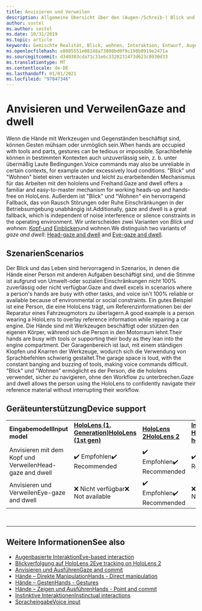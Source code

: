 ```yaml
---
title: Anvisieren und Verweilen
description: Allgemeine Übersicht über den (Augen-/Schreib-) Blick und das eingabegabemodell.
author: sostel
ms.author: sostel
ms.date: 10/31/2019
ms.topic: article
keywords: Gemischte Realität, Blick, wohnen, Interaktion, Entwurf, Augen Verfolgung, Head-Tracking, Mixed Reality-Headset, Windows Mixed Reality-Headset, Virtual Reality-Headset, hololens, mrtk, Mixed Reality Toolkit
ms.openlocfilehash: e8005551e08248a73098bd0f9c198b0919e2471a
ms.sourcegitcommit: d340303cda71c31e6c3320231473d623c0930d33
ms.translationtype: MT
ms.contentlocale: de-DE
ms.lasthandoff: 01/01/2021
ms.locfileid: "97847346"
---
```

# <a name="gaze-and-dwell"></a><span data-ttu-id="9af26-104">Anvisieren und Verweilen</span><span class="sxs-lookup"><span data-stu-id="9af26-104">Gaze and dwell</span></span>

<span data-ttu-id="9af26-105">Wenn die Hände mit Werkzeugen und Gegenständen beschäftigt sind, können Gesten mühsam oder unmöglich sein.</span><span class="sxs-lookup"><span data-stu-id="9af26-105">When hands are occupied with tools and parts, gestures can be tedious or impossible.</span></span>
<span data-ttu-id="9af26-106">Sprachbefehle können in bestimmten Kontexten auch unzuverlässig sein, z. b. unter übermäßig Laute Bedingungen.</span><span class="sxs-lookup"><span data-stu-id="9af26-106">Voice commands may also be unreliable in certain contexts, for example under excessively loud conditions.</span></span>
<span data-ttu-id="9af26-107">"Blick" und "Wohnen" bietet einen vertrauten und leicht zu erarbeitenden Mechanismus für das Arbeiten mit den hololens und Freihand.</span><span class="sxs-lookup"><span data-stu-id="9af26-107">Gaze and dwell offers a familiar and easy-to-master mechanism for working heads-up and hands-free on HoloLens.</span></span>
<span data-ttu-id="9af26-108">Außerdem ist "Blick" und "Wohnen" ein hervorragend Fallback, das von Rausch Störungen oder Ruhe Einschränkungen in der Betriebsumgebung unabhängig ist.</span><span class="sxs-lookup"><span data-stu-id="9af26-108">Additionally, gaze and dwell is a great fallback, which is independent of noise interference or silence constraints in the operating environment.</span></span>
<span data-ttu-id="9af26-109">Wir unterscheiden zwei Varianten von _Blick und wohnen_: [Kopf-und](gaze-and-dwell-head.md) [Einblicken](gaze-and-dwell-eyes.md)und wohnen.</span><span class="sxs-lookup"><span data-stu-id="9af26-109">We distinguish two variants of _gaze and dwell_: [Head-gaze and dwell](gaze-and-dwell-head.md) and [Eye-gaze and dwell](gaze-and-dwell-eyes.md).</span></span>

## <a name="scenarios"></a><span data-ttu-id="9af26-110">Szenarien</span><span class="sxs-lookup"><span data-stu-id="9af26-110">Scenarios</span></span>

<span data-ttu-id="9af26-111">Der Blick und das Leben sind hervorragend in Szenarios, in denen die Hände einer Person mit anderen Aufgaben beschäftigt sind, und die Stimme ist aufgrund von Umwelt-oder sozialen Einschränkungen nicht 100% zuverlässig oder nicht verfügbar.</span><span class="sxs-lookup"><span data-stu-id="9af26-111">Gaze and dwell excels in scenarios where a person's hands are busy with other tasks, and voice isn't 100% reliable or available because of environmental or social constraints.</span></span>
<span data-ttu-id="9af26-112">Ein gutes Beispiel ist eine Person, die eine HoloLens trägt, um Referenzinformationen bei der Reparatur eines Fahrzeugmotors zu überlagern.</span><span class="sxs-lookup"><span data-stu-id="9af26-112">A good example is a person wearing a HoloLens to overlay reference information while repairing a car engine.</span></span>
<span data-ttu-id="9af26-113">Die Hände sind mit Werkzeugen beschäftigt oder stützen den eigenen Körper, während sich die Person in den Motorraum lehnt.</span><span class="sxs-lookup"><span data-stu-id="9af26-113">Their hands are busy with tools or supporting their body as they lean into the engine compartment.</span></span>
<span data-ttu-id="9af26-114">Der Garagenbereich ist laut, mit einem ständigen Klopfen und Knarren der Werkzeuge, wodurch sich die Verwendung von Sprachbefehlen schwierig gestaltet.</span><span class="sxs-lookup"><span data-stu-id="9af26-114">The garage space is loud, with the constant banging and buzzing of tools, making voice commands difficult.</span></span>
<span data-ttu-id="9af26-115">"Blick" und "Wohnen" ermöglicht es der Person, die die hololens verwendet, sicher zu navigieren, ohne den Workflow zu unterbrechen.</span><span class="sxs-lookup"><span data-stu-id="9af26-115">Gaze and dwell allows the person using the HoloLens to confidently navigate their reference material without interrupting their workflow.</span></span>

## <a name="device-support"></a><span data-ttu-id="9af26-116">Geräteunterstützung</span><span class="sxs-lookup"><span data-stu-id="9af26-116">Device support</span></span>

<table>
    <colgroup>
    <col width="25%" />
    <col width="25%" />
    <col width="25%" />
    <col width="25%" />
    </colgroup>
    <tr>
        <td><span data-ttu-id="9af26-117"><strong>Eingabemodell</strong></span><span class="sxs-lookup"><span data-stu-id="9af26-117"><strong>Input model</strong></span></span></td>
        <td><span data-ttu-id="9af26-118"><a href="../hololens-hardware-details.md"><strong>HoloLens (1. Generation)</strong></a></span><span class="sxs-lookup"><span data-stu-id="9af26-118"><a href="../hololens-hardware-details.md"><strong>HoloLens (1st gen)</strong></a></span></span></td>
        <td><span data-ttu-id="9af26-119"><a href="https://docs.microsoft.com/hololens/hololens2-hardware"><strong>HoloLens 2</strong></span><span class="sxs-lookup"><span data-stu-id="9af26-119"><a href="https://docs.microsoft.com/hololens/hololens2-hardware"><strong>HoloLens 2</strong></span></span></td>
        <td><span data-ttu-id="9af26-120"><a href="../discover/immersive-headset-hardware-details.md"><strong>Immersive Headsets</strong></a></span><span class="sxs-lookup"><span data-stu-id="9af26-120"><a href="../discover/immersive-headset-hardware-details.md"><strong>Immersive headsets</strong></a></span></span></td>
    </tr>
     <tr>
        <td><span data-ttu-id="9af26-121">Anvisieren mit dem Kopf und Verweilen</span><span class="sxs-lookup"><span data-stu-id="9af26-121">Head-gaze and dwell</span></span></td>
        <td><span data-ttu-id="9af26-122">✔️ Empfohlen</span><span class="sxs-lookup"><span data-stu-id="9af26-122">✔️ Recommended</span></span></td>
        <td><span data-ttu-id="9af26-123">✔️ Empfohlen</span><span class="sxs-lookup"><span data-stu-id="9af26-123">✔️ Recommended</span></span></td>
        <td><span data-ttu-id="9af26-124">✔️ Empfohlen</span><span class="sxs-lookup"><span data-stu-id="9af26-124">✔️ Recommended</span></span></td>
    </tr>
     <tr>
        <td><span data-ttu-id="9af26-125">Anvisieren und Verweilen</span><span class="sxs-lookup"><span data-stu-id="9af26-125">Eye-gaze and dwell</span></span></td>
        <td><span data-ttu-id="9af26-126">❌ Nicht verfügbar</span><span class="sxs-lookup"><span data-stu-id="9af26-126">❌ Not available</span></span></td>
        <td><span data-ttu-id="9af26-127">✔️ Empfohlen</span><span class="sxs-lookup"><span data-stu-id="9af26-127">✔️ Recommended</span></span></td>
        <td><span data-ttu-id="9af26-128">❌ Nicht verfügbar</span><span class="sxs-lookup"><span data-stu-id="9af26-128">❌ Not available</span></span></td>
    </tr>
</table>


<br>

---

 ## <a name="see-also"></a><span data-ttu-id="9af26-129">Weitere Informationen</span><span class="sxs-lookup"><span data-stu-id="9af26-129">See also</span></span>

* [<span data-ttu-id="9af26-130">Augenbasierte Interaktion</span><span class="sxs-lookup"><span data-stu-id="9af26-130">Eye-based interaction</span></span>](eye-gaze-interaction.md)
* [<span data-ttu-id="9af26-131">Blickverfolgung auf HoloLens 2</span><span class="sxs-lookup"><span data-stu-id="9af26-131">Eye tracking on HoloLens 2</span></span>](eye-tracking.md)
* [<span data-ttu-id="9af26-132">Anvisieren und Ausführen</span><span class="sxs-lookup"><span data-stu-id="9af26-132">Gaze and commit</span></span>](gaze-and-commit.md)
* [<span data-ttu-id="9af26-133">Hände – Direkte Manipulation</span><span class="sxs-lookup"><span data-stu-id="9af26-133">Hands - Direct manipulation</span></span>](direct-manipulation.md)
* [<span data-ttu-id="9af26-134">Hände – Gesten</span><span class="sxs-lookup"><span data-stu-id="9af26-134">Hands - Gestures</span></span>](gaze-and-commit.md#composite-gestures)
* [<span data-ttu-id="9af26-135">Hände – Zeigen und Ausführen</span><span class="sxs-lookup"><span data-stu-id="9af26-135">Hands - Point and commit</span></span>](point-and-commit.md)
* [<span data-ttu-id="9af26-136">Instinktive Interaktionen</span><span class="sxs-lookup"><span data-stu-id="9af26-136">Instinctual interactions</span></span>](interaction-fundamentals.md)
* [<span data-ttu-id="9af26-137">Spracheingabe</span><span class="sxs-lookup"><span data-stu-id="9af26-137">Voice input</span></span>](voice-input.md)
